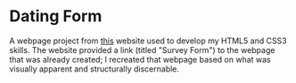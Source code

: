 # Dating Form

A webpage project from [this](https://www.geeksforgeeks.org/top-10-projects-for-beginners-to-practice-html-and-css-skills/) website used to develop my HTML5 and CSS3 skills. The website provided a link (titled "Survey Form") to the webpage that was already created; I recreated that webpage based on what was visually apparent and structurally discernable.